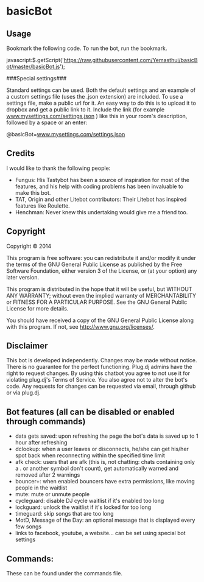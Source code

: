 basicBot
========

Usage
-----

Bookmark the following code. To run the bot, run the bookmark.

javascript:$.getScript('https://raw.githubusercontent.com/Yemasthui/basicBot/master/basicBot.js');

###Special settings###

Standard settings can be used. Both the default settings and an example of a custom settings file (uses the .json extension) are included.
To use a settings file, make a public url for it. An easy way to do this is to upload it to dropbox and get a public link to it.
Include the link (for example www.mysettings.com/settings.json ) like this in your room's description, followed by a space or an enter:

@basicBot=www.mysettings.com/settings.json


Credits
-------

I would like to thank the following people:

- Fungus: His Tastybot has been a source of inspiration for most of the features, and his help with coding problems has been invaluable to make this bot.
- TAT, Origin and other Litebot contributors: Their Litebot has inspired features like Roulette.
- Henchman: Never knew this undertaking would give me a friend too.


Copyright
---------

Copyright &copy; 2014
 
This program is free software: you can redistribute it and/or modify
it under the terms of the GNU General Public License as published by
the Free Software Foundation, either version 3 of the License, or
(at your option) any later version.

This program is distributed in the hope that it will be useful,
but WITHOUT ANY WARRANTY; without even the implied warranty of
MERCHANTABILITY or FITNESS FOR A PARTICULAR PURPOSE.  See the
GNU General Public License for more details.

You should have received a copy of the GNU General Public License
along with this program.  If not, see http://www.gnu.org/licenses/.


Disclaimer
----------

This bot is developed independently. Changes may be made without notice. There is no guarantee for the perfect functioning.
Plug.dj admins have the right to request changes. 
By using this chatbot you agree to not use it for violating plug.dj's Terms of Service. 
You also agree not to alter the bot's code. Any requests for changes can be requested via email, through github or via plug.dj.


Bot features (all can be disabled or enabled through commands)
--------------------------------------------------------------

- data gets saved: upon refreshing the page the bot's data is saved up to 1 hour after refreshing
- dclookup: when a user leaves or disconnects, he/she can get his/her spot back when reconnecting within the specified time limit
- afk check: users that are afk (this is, not chatting: chats containing only a . or another symbol don't count), get automatically warned and removed after 2 warnings
- bouncer+: when enabled bouncers have extra permissions, like moving people in the waitlist
- mute: mute or unmute people
- cycleguard: disable DJ cycle waitlist if it's enabled too long
- lockguard: unlock the waitlist if it's locked for too long
- timeguard: skip songs that are too long
- MotD, Message of the Day: an optional message that is displayed every few songs
- links to facebook, youtube, a website... can be set using special bot settings

Commands:
---------

These can be found under the commands file.